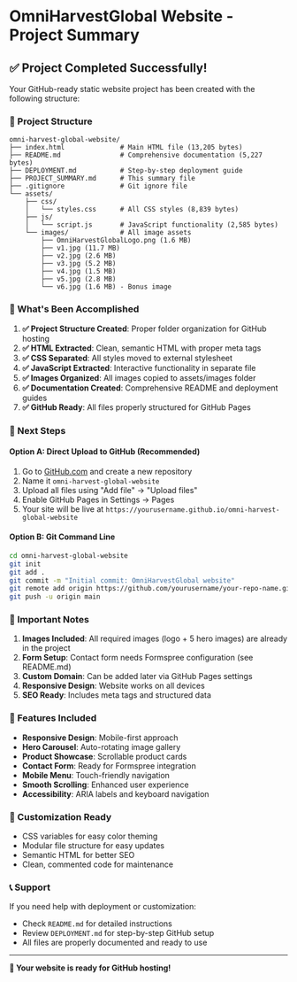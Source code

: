 # OmniHarvestGlobal Website - Project Summary

## ✅ Project Completed Successfully!

Your GitHub-ready static website project has been created with the following structure:

### 📁 Project Structure
```
omni-harvest-global-website/
├── index.html              # Main HTML file (13,205 bytes)
├── README.md               # Comprehensive documentation (5,227 bytes)
├── DEPLOYMENT.md           # Step-by-step deployment guide
├── PROJECT_SUMMARY.md      # This summary file
├── .gitignore              # Git ignore file
└── assets/
    ├── css/
    │   └── styles.css      # All CSS styles (8,839 bytes)
    ├── js/
    │   └── script.js       # JavaScript functionality (2,585 bytes)
    └── images/             # All image assets
        ├── OmniHarvestGlobalLogo.png (1.6 MB)
        ├── v1.jpg (11.7 MB)
        ├── v2.jpg (2.6 MB)
        ├── v3.jpg (5.2 MB)
        ├── v4.jpg (1.5 MB)
        ├── v5.jpg (2.8 MB)
        └── v6.jpg (1.6 MB) - Bonus image
```

### 🎯 What's Been Accomplished

1. **✅ Project Structure Created**: Proper folder organization for GitHub hosting
2. **✅ HTML Extracted**: Clean, semantic HTML with proper meta tags
3. **✅ CSS Separated**: All styles moved to external stylesheet
4. **✅ JavaScript Extracted**: Interactive functionality in separate file
5. **✅ Images Organized**: All images copied to assets/images folder
6. **✅ Documentation Created**: Comprehensive README and deployment guides
7. **✅ GitHub Ready**: All files properly structured for GitHub Pages

### 🚀 Next Steps

#### Option A: Direct Upload to GitHub (Recommended)
1. Go to [GitHub.com](https://github.com) and create a new repository
2. Name it `omni-harvest-global-website`
3. Upload all files using "Add file" → "Upload files"
4. Enable GitHub Pages in Settings → Pages
5. Your site will be live at `https://yourusername.github.io/omni-harvest-global-website`

#### Option B: Git Command Line
```bash
cd omni-harvest-global-website
git init
git add .
git commit -m "Initial commit: OmniHarvestGlobal website"
git remote add origin https://github.com/yourusername/your-repo-name.git
git push -u origin main
```

### 🔧 Important Notes

1. **Images Included**: All required images (logo + 5 hero images) are already in the project
2. **Form Setup**: Contact form needs Formspree configuration (see README.md)
3. **Custom Domain**: Can be added later via GitHub Pages settings
4. **Responsive Design**: Website works on all devices
5. **SEO Ready**: Includes meta tags and structured data

### 📱 Features Included

- **Responsive Design**: Mobile-first approach
- **Hero Carousel**: Auto-rotating image gallery
- **Product Showcase**: Scrollable product cards
- **Contact Form**: Ready for Formspree integration
- **Mobile Menu**: Touch-friendly navigation
- **Smooth Scrolling**: Enhanced user experience
- **Accessibility**: ARIA labels and keyboard navigation

### 🎨 Customization Ready

- CSS variables for easy color theming
- Modular file structure for easy updates
- Semantic HTML for better SEO
- Clean, commented code for maintenance

### 📞 Support

If you need help with deployment or customization:
- Check `README.md` for detailed instructions
- Review `DEPLOYMENT.md` for step-by-step GitHub setup
- All files are properly documented and ready to use

---

**🎉 Your website is ready for GitHub hosting!**
